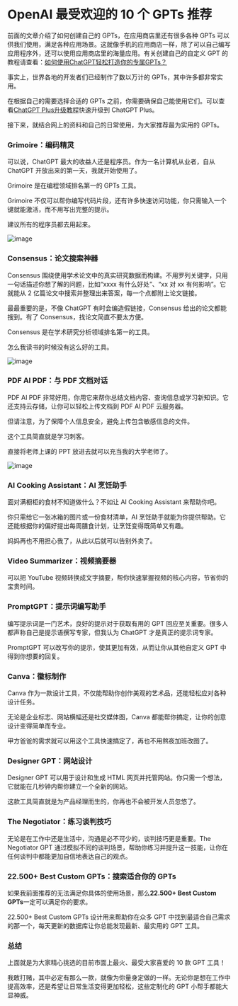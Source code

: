 # OpenAI 最受欢迎的 10 个 GPTs 推荐

前面的文章介绍了如何创建自己的 GPTs，在应用商店里还有很多各种 GPTs 可以供我们使用，满足各种应用场景。这就像手机的应用商店一样，除了可以自己编写应用程序外，还可以使用应用商店里的海量应用。有关创建自己的自定义 GPT 的教程请查看：[如何使用ChatGPT轻松打造你的专属GPTs？](https://github.com/sarahguerrero5356/GPTs)

事实上，世界各地的开发者们已经制作了数以万计的 GPTs，其中许多都非常实用。

在根据自己的需要选择合适的 GPTs 之前，你需要确保自己能使用它们。可以查看[ChatGPT Plus升级教程](https://bit.ly/bewildcard)快速升级到 ChatGPT Plus。

接下来，就结合网上的资料和自己的日常使用，为大家推荐最为实用的 GPTs。

### Grimoire：编码精灵

可以说，ChatGPT 最大的收益人还是程序员。作为一名计算机从业者，自从 ChatGPT 开放出来的第一天，我就开始使用了。

Grimoire 是在编程领域排名第一的 GPTs 工具。

Grimoire 不仅可以帮你编写代码片段，还有许多快速访问功能，你只需输入一个键就能激活，而不用写出完整的提示。

建议所有的程序员都去用起来。

![image](https://github.com/ljiao189/GPTs/assets/169968523/e32a59db-4eb1-4327-a0b6-df59574625fd)

### Consensus：论文搜索神器

Consensus 围绕使用学术论文中的真实研究数据而构建。不用罗列关键字，只用一句话描述你想了解的问题，比如“xxxx 有什么好处”、“xx 对 xx 有何影响”。它就能从 2 亿篇论文中搜索并整理出来答案，每一个点都附上论文链接。

最最重要的是，不像 ChatGPT 有时会编造假链接，Consensus 给出的论文都能搜到。有了 Consensus，找论文简直不要太方便。

Consensus 是在学术研究分析领域排名第一的工具。

怎么我读书的时候没有这么好的工具。

![image](https://github.com/ljiao189/GPTs/assets/169968523/02dd718c-5033-4557-be61-38e5b8be9f0a)


### PDF AI PDF：与 PDF 文档对话

PDF AI PDF 非常好用，你用它来帮你总结文档内容、查询信息或学习新知识。它还支持云存储，让你可以轻松上传文档到 PDF AI PDF 云服务器。

但请注意，为了保障个人信息安全，避免上传包含敏感信息的文件。

这个工具简直就是学习刺客。

直接将老师上课的 PPT 放进去就可以充当我的大学老师了。

![image](https://github.com/ljiao189/GPTs/assets/169968523/eef47dd1-839b-48cb-b037-507312c22a4f)


### AI Cooking Assistant：AI 烹饪助手

面对满橱柜的食材不知道做什么？不如让 AI Cooking Assistant 来帮助你吧。

你只需给它一张冰箱的图片或一份食材清单，AI 烹饪助手就能为你提供帮助。它还能根据你的偏好提出每周膳食计划，让烹饪变得既简单又有趣。

妈妈再也不用担心我了，从此以后就可以告别外卖了。



### Video Summarizer：视频摘要器

可以把 YouTube 视频转换成文字摘要，帮你快速掌握视频的核心内容，节省你的宝贵时间。



### PromptGPT：提示词编写助手

编写提示词是一门艺术，良好的提示对于获取有用的 GPT 回应至关重要。很多人都声称自己是提示语撰写专家，但我认为 ChatGPT 才是真正的提示词专家。

PromptGPT 可以改写你的提示，使其更加有效，从而让你从其他自定义 GPT 中得到你想要的回复。



### Canva：徽标制作

Canva 作为一款设计工具，不仅能帮助你创作美观的艺术品，还能轻松应对各种设计任务。

无论是企业标志、网站横幅还是社交媒体图，Canva 都能帮你搞定，让你的创意设计变得简单而专业。

甲方爸爸的需求就可以用这个工具快速搞定了，再也不用熬夜加班改图了。



### Designer GPT：网站设计

Designer GPT 可以用于设计和生成 HTML 网页并托管网站。你只需一个想法，它就能在几秒钟内帮你建立一个全新的网站。

这款工具简直就是为产品经理而生的，你再也不会被开发人员忽悠了。


### The Negotiator：练习谈判技巧

无论是在工作中还是生活中，沟通是必不可少的，谈判技巧更是重要。The Negotiator GPT 通过模拟不同的谈判场景，帮助你练习并提升这一技能，让你在任何谈判中都能更加自信地表达自己的观点。


### 22.500+ Best Custom GPTs：搜索适合你的 GPTs

如果我前面推荐的无法满足你具体的使用场景，那么**22.500+ Best Custom GPTs**一定可以满足你的要求。

22.500+ Best Custom GPTs 设计用来帮助你在众多 GPT 中找到最适合自己需求的那一个，每天更新的数据库让你总能发现最新、最实用的 GPT 工具。



### 总结

上面就是为大家精心挑选的目前市面上最火、最受大家喜爱的 10 款 GPT 工具！

我敢打赌，其中必定有那么一款，就像为你量身定做的一样。无论你是想在工作中提高效率，还是希望让日常生活变得更加轻松，这些定制化的 GPT 小帮手都能大显神威。
